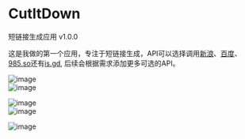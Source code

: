 # CutItDown
短链接生成应用  v1.0.0

这是我做的第一个应用，专注于短链接生成，API可以选择调用[新浪](http://open.weibo.com/wiki/2/short_url/shorten)、[百度](http://dwz.cn/)、[985.so](http://985.so/)还有[is.gd](http://is.gd/),
后续会根据需求添加更多可选的API。

![image](screenshots/Screenshot_2015-08-28-14-45-08.png)  
![image](screenshots/Screenshot_2015-08-28-14-45-14.png)

![image](screenshots/Screenshot_2015-08-28-14-45-23.png)  
![image](screenshots/Screenshot_2015-08-28-14-45-27.png)
  
![image](screenshots/Screenshot_2015-08-28-14-45-32.png)  
